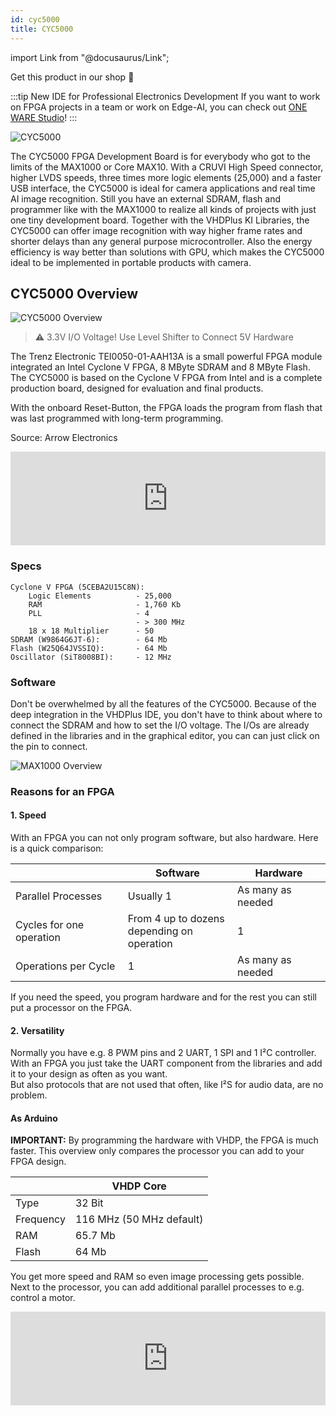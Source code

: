 ```yaml
---
id: cyc5000
title: CYC5000
---
```


import Link from "@docusaurus/Link";

<Link className="button button--lg shopButton margin-bottom--lg" href="https://shop.vhdplus.com/product/cyc1000/">Get this product in our shop 🛒</Link>

:::tip New IDE for Professional Electronics Development
If you want to work on FPGA projects in a team or work on Edge-AI, you can check out [ONE WARE Studio](https://one-ware.com/studio)!
:::

![CYC5000](/img/cyc5000/TEI0050-01-AAH13A_0.png)

The CYC5000 FPGA Development Board is for everybody who got to the limits of the MAX1000 or Core MAX10. With a CRUVI High Speed connector, higher LVDS speeds, three times more logic elements (25,000) and a faster USB interface, the CYC5000 is ideal for camera applications and real time AI image recognition. Still you have an external SDRAM, flash and programmer like with the MAX1000 to realize all kinds of projects with just one tiny development board.
Together with the VHDPlus KI Libraries, the CYC5000 can offer image recognition with way higher frame rates and shorter delays than any general purpose microcontroller. Also the energy efficiency is way better than solutions with GPU, which makes the CYC5000 ideal to be implemented in portable products with camera.

## CYC5000 Overview
![CYC5000 Overview](/img/cyc5000/Top_labled.png)

> :warning: 3.3V I/O Voltage! Use Level Shifter to Connect 5V Hardware

The Trenz Electronic TEI0050-01-AAH13A is a small powerful FPGA module integrated an Intel Cyclone V FPGA, 8 MByte SDRAM and 8 MByte Flash. The CYC5000 is based on the Cyclone V FPGA from Intel and is a complete production board, designed for evaluation and final products.

With the onboard Reset-Button, the FPGA loads the program from flash that was last programmed with long-term programming.

Source: Arrow Electronics

<div class="fluidMedia"><iframe id="ytplayer" type="text/html" width="100%" src="https://www.youtube.com/embed/zSNgOrOqXTg?autoplay=0&origin=http://vhdplus.com" frameborder="0" allowFullScreen></iframe></div>

### Specs

    Cyclone V FPGA (5CEBA2U15C8N):
        Logic Elements          - 25,000
        RAM                     - 1,760 Kb
        PLL                     - 4
                                - > 300 MHz
        18 x 18 Multiplier      - 50
    SDRAM (W9864G6JT-6):        - 64 Mb
    Flash (W25Q64JVSSIQ):       - 64 Mb
    Oscillator (SiT8008BI):     - 12 MHz

### Software

Don't be overwhelmed by all the features of the CYC5000. Because of the deep integration in the VHDPlus IDE, you don't have to think about where to connect the SDRAM and how to set the I/O voltage. The I/Os are already defined in the libraries and in the graphical editor, you can can just click on the pin to connect.

![MAX1000 Overview](/img/max1000/Image2.jpg)

### Reasons for an FPGA

#### 1. Speed
With an FPGA you can not only program software, but also hardware. Here is a quick comparison:

|                        |Software                                      |Hardware         |
|------------------------|----------------------------------------------|-----------------|
|Parallel Processes      |Usually 1                                     |As many as needed|
|Cycles for one operation|From 4 up to dozens<br/>depending on operation|1                |
|Operations per Cycle    |1                                             |As many as needed|

If you need the speed, you program hardware and for the rest you can still put a processor on the FPGA.

#### 2. Versatility
Normally you have e.g. 8 PWM pins and 2 UART, 1 SPI and 1 I²C controller. With an FPGA you just take the UART component from the libraries and add it to your design as often as you want. <br/>
But also protocols that are not used that often, like I²S for audio data, are no problem.

#### As Arduino
**IMPORTANT:** By programming the hardware with VHDP, the FPGA is much faster. This overview only compares the processor you can add to your FPGA design.

|           | VHDP Core                         |
|-----------|-----------------------------------|
| Type      | 32 Bit                            |
| Frequency | 116 MHz (50 MHz default)          |
| RAM       | 65.7 Mb                           |
| Flash     | 64 Mb                             |

You get more speed and RAM so even image processing gets possible. Next to the processor, you can add additional parallel processes to e.g. control a motor.

<div class="fluidMedia"><iframe id="ytplayer" type="text/html" width="100%" src="https://www.youtube.com/embed/WZTix6MlBNM?autoplay=0&origin=http://vhdplus.com" frameborder="0" allowFullScreen></iframe></div>